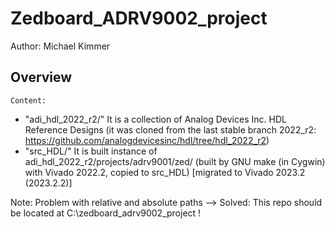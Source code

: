 # Zedboard_ADRV9002_project
Author: Michael Kimmer

## Overview
`Content:`
- "adi_hdl_2022_r2/" It is a collection of Analog Devices Inc. HDL Reference Designs (it was cloned from the last stable branch 2022_r2: https://github.com/analogdevicesinc/hdl/tree/hdl_2022_r2)
- "src_HDL/" It is built instance of adi_hdl_2022_r2/projects/adrv9001/zed/ (built by GNU make (in Cygwin) with Vivado 2022.2, copied to src_HDL) [migrated to Vivado 2023.2 (2023.2.2)]


Note: Problem with relative and absolute paths --> Solved: This repo should be located at C:\zedboard_adrv9002_project ! 
